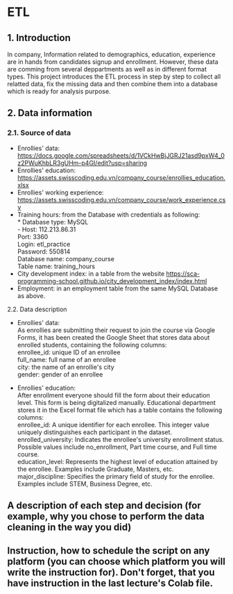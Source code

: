 # ETL

## 1. Introduction
In company, Information related to demographics, education, experience are in hands from candidates signup and enrollment.
However, these data are comming from several deppartments as well as in different format types.
This project introduces the ETL process in step by step to collect all relatted data, fix the missing data and then combine them into a database which is ready for analysis purpose.

## 2. Data information
### 2.1. Source of data
- Enrollies' data: https://docs.google.com/spreadsheets/d/1VCkHwBjJGRJ21asd9pxW4_0z2PWuKhbLR3gUHm-p4GI/edit?usp=sharing
- Enrollies' education: https://assets.swisscoding.edu.vn/company_course/enrollies_education.xlsx
- Enrollies' working experience: https://assets.swisscoding.edu.vn/company_course/work_experience.csv
- Training hours: from the Database with credentials as following: \
       * Database type: MySQL \
       - Host: 112.213.86.31 \
       Port: 3360 \
       Login: etl_practice \
       Password: 550814 \
       Database name: company_course \
       Table name: training_hours
- City development index: in a table from the website https://sca-programming-school.github.io/city_development_index/index.html
- Employment: in an employment table from the same MySQL Database as above.

2.2. Data description
- Enrollies' data: \
       As enrollies are submitting their request to join the course via Google Forms, it has been created the Google Sheet that stores data about enrolled students, containing the following columns: \
       enrollee_id: unique ID of an enrollee \
       full_name: full name of an enrollee \
       city: the name of an enrollie's city \
       gender: gender of an enrollee
  
- Enrollies' education: \
After enrollment everyone should fill the form about their education level. This form is being digitalized manually. Educational department stores it in the Excel format file which has a table contains the following columns: \
       enrollee_id: A unique identifier for each enrollee. This integer value uniquely distinguishes each participant in the dataset. \
       enrolled_university: Indicates the enrollee's university enrollment status. Possible values include no_enrollment, Part time course, and Full time course. \
       education_level: Represents the highest level of education attained by the enrollee. Examples include Graduate, Masters, etc. \
       major_discipline: Specifies the primary field of study for the enrollee. Examples include STEM, Business Degree, etc.

## A description of each step and decision (for example, why you chose to perform the data cleaning in the way you did)

## Instruction, how to schedule the script on any platform (you can choose which platform you will write the instruction for). Don't forget, that you have instruction in the last lecture's Colab file.
